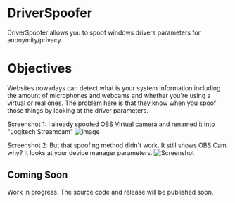 # DriverSpoofer
DriverSpoofer allows you to spoof windows drivers parameters for anonymity/privacy.


# Objectives
Websites nowadays can detect what is your system information including the amount of microphones and webcams and whether you're using a virtual or real ones. The problem here is that they know when you spoof those things by looking at the driver parameters.

Screenshot 1: I already spoofed OBS Virtual camera and renamed it into "Logitech Streamcam"
![image](https://user-images.githubusercontent.com/65537922/158051612-979f276d-b8d8-4226-a7fb-f44f6c5c0158.png)

Screenshot 2: But that spoofing method didn't work. It still shows OBS Cam. why? It looks at your device manager parameters.
![Screenshot](https://user-images.githubusercontent.com/65537922/158051353-2d95836d-dc5c-41f5-9a8b-ea1183940aa0.png)




## Coming Soon
Work in progress. The source code and release will be published soon. 
